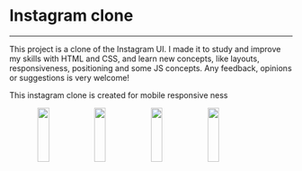 <html>
  <head>
  <style>
    .image{
      width:100%;
      height:60vh;
      display:flex;
      justify-content:center;
}
    img{
      width:20%;
      height:20%;
      }
  </style>
      </head>
<body>

<h1>Instagram clone</h1>
<hr>
<p>This project is a clone of the Instagram UI. I made it to study and improve my skills with HTML and CSS, and learn new concepts, like layouts, responsiveness, positioning and some JS concepts. Any feedback, opinions or suggestions is very welcome!</p>

<p>This instagram clone is created for mobile responsive ness </p>
<div class="image">
<img src="https://github.com/MonikaGade/Instagram/assets/144129444/46fdef9b-d41d-4f42-ab0e-4753f0b59c65"  width="300" height="200" style="object-fit:cover">
<img src="https://github.com/MonikaGade/Instagram/assets/144129444/214e80dc-9aad-4b6a-a732-4aef43098548" ">
<img src="https://github.com/MonikaGade/Instagram/assets/144129444/5a8a4f80-ef1a-49aa-8265-3e504cb6205d">
<img src="https://github.com/MonikaGade/Instagram/assets/144129444/0bf1bcf2-dc07-4b9f-94b3-a5d3bfd07cb3">
</div>
</body>
</html>
